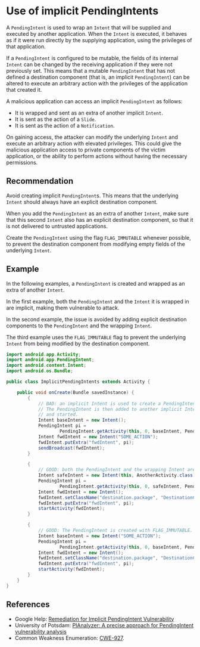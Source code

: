 # Use of implicit PendingIntents
A `PendingIntent` is used to wrap an `Intent` that will be supplied and executed by another application. When the `Intent` is executed, it behaves as if it were run directly by the supplying application, using the privileges of that application.

If a `PendingIntent` is configured to be mutable, the fields of its internal `Intent` can be changed by the receiving application if they were not previously set. This means that a mutable `PendingIntent` that has not defined a destination component (that is, an implicit `PendingIntent`) can be altered to execute an arbitrary action with the privileges of the application that created it.

A malicious application can access an implicit `PendingIntent` as follows:

* It is wrapped and sent as an extra of another implicit `Intent`.
* It is sent as the action of a `Slide`.
* It is sent as the action of a `Notification`.


On gaining access, the attacker can modify the underlying `Intent` and execute an arbitrary action with elevated privileges. This could give the malicious application access to private components of the victim application, or the ability to perform actions without having the necessary permissions.


## Recommendation
Avoid creating implicit `PendingIntent`s. This means that the underlying `Intent` should always have an explicit destination component.

When you add the `PendingIntent` as an extra of another `Intent`, make sure that this second `Intent` also has an explicit destination component, so that it is not delivered to untrusted applications.

Create the `PendingIntent` using the flag `FLAG_IMMUTABLE` whenever possible, to prevent the destination component from modifying empty fields of the underlying `Intent`.


## Example
In the following examples, a `PendingIntent` is created and wrapped as an extra of another `Intent`.

In the first example, both the `PendingIntent` and the `Intent` it is wrapped in are implicit, making them vulnerable to attack.

In the second example, the issue is avoided by adding explicit destination components to the `PendingIntent` and the wrapping `Intent`.

The third example uses the `FLAG_IMMUTABLE` flag to prevent the underlying `Intent` from being modified by the destination component.


```java
import android.app.Activity;
import android.app.PendingIntent;
import android.content.Intent;
import android.os.Bundle;

public class ImplicitPendingIntents extends Activity {

	public void onCreate(Bundle savedInstance) {
		{
			// BAD: an implicit Intent is used to create a PendingIntent.
			// The PendingIntent is then added to another implicit Intent
			// and started.
			Intent baseIntent = new Intent();
			PendingIntent pi =
					PendingIntent.getActivity(this, 0, baseIntent, PendingIntent.FLAG_ONE_SHOT);
			Intent fwdIntent = new Intent("SOME_ACTION");
			fwdIntent.putExtra("fwdIntent", pi);
			sendBroadcast(fwdIntent);
		}

		{
			// GOOD: both the PendingIntent and the wrapping Intent are explicit.
			Intent safeIntent = new Intent(this, AnotherActivity.class);
			PendingIntent pi =
					PendingIntent.getActivity(this, 0, safeIntent, PendingIntent.FLAG_ONE_SHOT);
			Intent fwdIntent = new Intent();
			fwdIntent.setClassName("destination.package", "DestinationClass");
			fwdIntent.putExtra("fwdIntent", pi);
			startActivity(fwdIntent);
		}

		{
			// GOOD: The PendingIntent is created with FLAG_IMMUTABLE.
			Intent baseIntent = new Intent("SOME_ACTION");
			PendingIntent pi =
					PendingIntent.getActivity(this, 0, baseIntent, PendingIntent.FLAG_IMMUTABLE);
			Intent fwdIntent = new Intent();
			fwdIntent.setClassName("destination.package", "DestinationClass");
			fwdIntent.putExtra("fwdIntent", pi);
			startActivity(fwdIntent);
		}
	}
}

```

## References
* Google Help: [ Remediation for Implicit PendingIntent Vulnerability ](https://support.google.com/faqs/answer/10437428?hl=en)
* University of Potsdam: [ PIAnalyzer: A precise approach for PendingIntent vulnerability analysis ](https://www.cs.uni-potsdam.de/se/papers/esorics18.pdf)
* Common Weakness Enumeration: [CWE-927](https://cwe.mitre.org/data/definitions/927.html).
